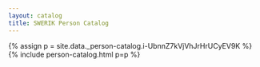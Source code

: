 ```yaml
---
layout: catalog
title: SWERIK Person Catalog
---
```

{% assign p = site.data._person-catalog.i-UbnnZ7kVjVhJrHrUCyEV9K %}
{% include person-catalog.html p=p %}

